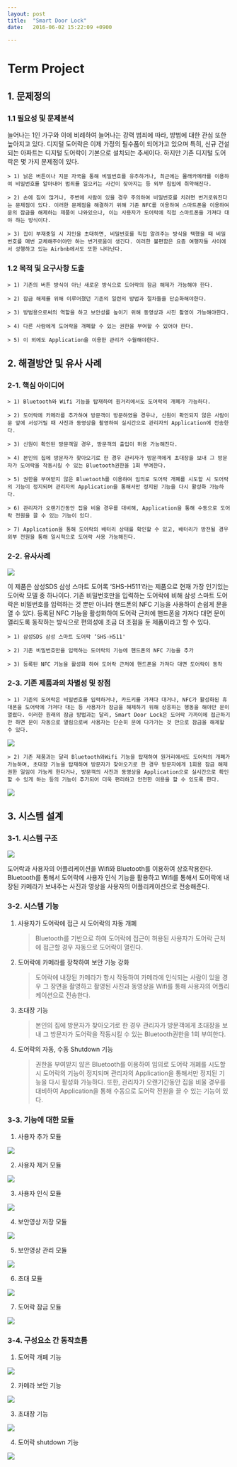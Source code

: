 ```yaml
---
layout: post
title:  "Smart Door Lock"
date:   2016-06-02 15:22:09 +0900

---
```



# Term Project



## 1. 문제정의



### 1.1	필요성 및 문제분석



늘어나는 1인 가구와 이에 비례하여 늘어나는 강력 범죄에 따라, 방범에 대한 관심 또한 높아지고 있다. 디지털 도어락은 이제 가정의 필수품이 되어가고 있으며 특히, 신규 건설되는 아파트는 디지털 도어락이 기본으로 설치되는 추세이다. 하지만 기존 디지털 도어락은 몇 가지 문제점이 있다.

	> 1) 낡은 버튼이나 지문 자국을 통해 비밀번호를 유추하거나, 최근에는 몰래카메라를 이용하여 비밀번호를 알아내어 범죄를 일으키는 사건이 잦아지는 등 외부 침입에 취약해진다.

	> 2) 손에 짐이 많거나, 주변에 사람이 있을 경우 주의하여 비밀번호를 치려면 번거로워진다는 문제점이 있다. 이러한 문제점을 해결하기 위해 기존 NFC를 이용하여 스마트폰을 이용하여 문의 잠금을 해제하는 제품이 나와있으나, 이는 사용자가 도어락에 직접 스마트폰을 가져다 대야 하는 방식이다.

	> 3) 집이 부재중일 시 지인을 초대하면, 비밀번호를 직접 알려주는 방식을 택했을 때 비밀번호를 매번 교체해주어야만 하는 번거로움이 생긴다. 이러한 불편함은 요즘 여행자들 사이에서 성행하고 있는 Airbnb에서도 또한 나타난다.




### 1.2 목적 및 요구사항 도출



	> 1) 기존의 버튼 방식이 아닌 새로운 방식으로 도어락의 잠금 해제가 가능해야 한다.

	> 2) 잠금 해제를 위해 이루어졌던 기존의 일련의 방법과 절차들을 단순화해야한다.

	> 3) 방범용으로써의 역할을 하고 보안성를 높이기 위해 동영상과 사진 촬영이 가능해야한다.

	> 4) 다른 사람에게 도어락을 개폐할 수 있는 권한을 부여할 수 있어야 한다.

	> 5) 이 외에도 Application을 이용한 관리가 수월해야한다.




## 2. 해결방안 및 유사 사례



### 2-1. 핵심 아이디어



	> 1) Bluetooth와 Wifi 기능을 탑재하여 원거리에서도 도어락의 개폐가 가능하다.

	> 2) 도어락에 카메라를 추가하여 방문객이 방문하였을 경우나, 신원이 확인되지 않은 사람이 문 앞에 서성거릴 때 사진과 동영상을 촬영하여 실시간으로 관리자의 Application에 전송한다.

	> 3) 신원이 확인된 방문객일 경우, 방문객의 출입이 허용 가능해진다.

	> 4) 본인의 집에 방문자가 찾아오기로 한 경우 관리자가 방문객에게 초대장을 보내 그 방문자가 도어락을 작동시킬 수 있는 Bluetooth권한을 1회 부여한다.

	> 5) 권한을 부여받지 않은 Bluetooth를 이용하여 임의로 도어락 개폐를 시도할 시 도어락의 기능이 정지되며 관리자의 Application을 통해서만 정지된 기능을 다시 활성화 가능하다.

	> 6) 관리자가 오랜기간동안 집을 비울 경우를 대비해, Application을 통해 수동으로 도어락 전원을 끌 수 있는 기능이 있다.

	> 7) Application을 통해 도어락의 배터리 상태를 확인할 수 있고, 배터리가 방전될 경우 외부 전원을 통해 일시적으로 도어락 사용 가능해진다.




### 2-2. 유사사례



![](http://www.samsungsds-nss.com/ko/solution/country/ddl/img/SHS-h511_001.jpg)

이 제품은 삼성SDS 삼성 스마트 도어록 ‘SHS-H511‘라는 제품으로 현재 가장 인기있는 도어락 모델 중 하나이다. 기존 비밀번호만을 입력하는 도어락에 비해 삼성 스마트 도어락은 비밀번호를 입력하는 것 뿐만 아니라 핸드폰의 NFC 기능을 사용하여 손쉽게 문을 열 수 있다. 등록된 NFC 기능을 활성화하여 도어락 근처에 핸드폰을 가져다 대면 문이 열리도록 동작하는 방식으로 편의성에 조금 더 초점을 둔 제품이라고 할 수 있다.

	> 1) 삼성SDS 삼성 스마트 도어락 ‘SHS-H511'

	> 2) 기존 비밀번호만을 입력하는 도어락의 기능에 핸드폰의 NFC 기능을 추가

	> 3) 등록된 NFC 기능을 활성화 하여 도어락 근처에 핸드폰을 가져다 대면 도어락이 동작

### 2-3. 기존 제품과의 차별성 및 장점



	> 1) 기존의 도어락은 비밀번호를 입력하거나, 카드키를 가져다 대거나, NFC가 활성화된 휴대폰을 도어락에 가져다 대는 등 사용자가 잠금을 해제하기 위해 상응하는 행동을 해야만 문이 열렸다. 이러한 원래의 잠금 방법과는 달리, Smart Door Lock은 도어락 가까이에 접근하기만 하면 문이 자동으로 열림으로써 사용자는 단순히 문에 다가가는 것 만으로 잠금을 해제할 수 있다.

![](https://lh3.googleusercontent.com/-AMFr2D8wkHg/V1h4OalYtVI/AAAAAAABPIo/eYgv6-mZYNQA5gH6gwDBMU1KiWWCQx3UwCL0B/w475-h577-no/%25EA%25B7%25B8%25EB%25A6%25BC1.jpg)

	> 2) 기존 제품과는 달리 Bluetooth와Wifi 기능을 탑재하여 원거리에서도 도어락의 개폐가 가능하며, 초대장 기능을 탑재하여 방문자가 찾아오기로 한 경우 방문자에게 1회용 잠금 해제 권한 일임이 가능케 한다거나, 방문객의 사진과 동영상을 Application으로 실시간으로 확인할 수 있게 하는 등의 기능이 추가되어 더욱 편리하고 안전한 이용을 할 수 있도록 한다.

![](https://lh6.googleusercontent.com/-P16ObHS8vZU/V1h4OqIZkCI/AAAAAAABPIo/rWjKIBYIwDYWtIqGLDT1So-xFOH1aHLAACL0B/w559-h577-no/%25EA%25B7%25B8%25EB%25A6%25BC2.jpg)





## 3. 시스템 설계



### 3-1. 시스템 구조



![](https://lh3.googleusercontent.com/-6IghTG_ewgk/V1QJeQCv80I/AAAAAAAAAA0/RnNwYVdpsiAlPFQ1_eBkuW8yIYeSJwVEwCL0B/w953-h491-no/%25EA%25B5%25AC%25EC%25A1%25B0.png)

도어락과 사용자의 어플리케이션을 Wifi와 Bluetooth를 이용하여 상호작용한다. Bluetooth를 통해서 도어락에 사용자 인식 기능을 활용하고 Wifi를 통해서 도어락에 내장된 카메라가 보내주는 사진과 영상을 사용자의 어플리케이션으로 전송해준다.





### 3-2. 시스템 기능



1) 사용자가 도어락에 접근 시 도어락의 자동 개폐

	> Bluetooth를 기반으로 하여 도어락에 접근이 허용된 사용자가 도어락 근처에 접근할 경우 자동으로 도어락이 열린다.

2) 도어락에 카메라를 장착하여 보안 기능 강화

	> 도어락에 내장된 카메라가 항시 작동하여 카메라에 인식되는 사람이 있을 경우 그 장면을 촬영하고 촬영된 사진과 동영상을 Wifi를 통해 사용자의 어플리케이션으로 전송한다.

3) 초대장 기능

	> 본인의 집에 방문자가 찾아오기로 한 경우 관리자가 방문객에게 초대장을 보내 그 방문자가 도어락을 작동시킬 수 있는 Bluetooth권한을 1회 부여한다.

4) 도어락의 자동, 수동 Shutdown 기능

	> 권한을 부여받지 않은 Bluetooth를 이용하여 임의로 도어락 개폐를 시도할 시 도어락의 기능이 정지되며 관리자의 Application을 통해서만 정지된 기능을 다시 활성화 가능하다. 또한, 관리자가 오랜기간동안 집을 비울 경우를 대비하여 Application을 통해 수동으로 도어락 전원을 끌 수 있는 기능이 있다.





### 3-3. 기능에 대한 모듈



1) 사용자 추가 모듈

![](https://lh3.googleusercontent.com/Z7JEGKNsPyFjQ0_KMRAELavqjNOaflWR7gCrwRA6i8DtRDOvQIhuNScyTNpeXon5RPK7Y-Kaf4aCboxSvapRMnpkXjEElT9PEGJ702qIQgq3nkR0ERuKgDVQmDLK33WuU5G3o8zx02xJbM-L0USJUGPf0l0YkuQePEQNiAcygt160FM3BTYCjbO00eqHnKciuacuvu3q4nVh4KkW62WL7QmfVUEwjsOfw1d4nPccx0jdQQFJbePFfe0q9lFeRDwyKT8rXeviN2dBKuZKljUaErZc354w1LSm6ox0_OkIc-Bb7DF8CRmg-DsXaT2CRFAtTYv_pbDmdjzPDFvfdNEcap3aLlH9QFGMhonvOq_s-iB6RSsiG1gZP-6qoHCbmKvGEaKJ114I4IDoCBaPZEIhl4b2v5grx_YQj8drO2u48k65hRzrCqda04Wp0xbJNOijpzPDj6xwapfPg7697UeHig24A8iCLqgMLVTX2eI_XCyccjXBJXNPc9naG-JYDZlxWFcp2VNUKAZHkoBS34ueV6XNv10JpzBJiVnYIzQorYPzaSBQ6CZIgpxHhWqC_ImeCxocMSjGOdHa98IuvbfHCVWawUPu1w=w683-h354-no)



2) 사용자 제거 모듈

![](https://lh3.googleusercontent.com/t5D9FC8QGHK84TssAgwzJO-YzB61Y1eWC6elOBWZxZOwyOGQrNh6vX_dljyqVAuXhwQnFKDPm2Hp40vmmONZ9U_mgcY7F6-u8_cx16djNPW8OFqgu6yBjK7SoA1nwHC0Zd93OEDDs9f_-Jh_T8UAaZvvKp5qjjPyD9V6KyRAvNAo4ckj3PPyDwk91ZknKi6acPjnpkoTVKtcjVQfV276iIxzX1BxguCZAhj8IECye7SeKjRri0BnADJmcadOVBn4IwDjMn8UqukKNJqXqCYRB8wWDOQgSX2U8I_HV25rKEkxwu_Ymynm4FyKt8_SYguAq_9iycYo5_DDNYZkbFwLkuL2EUIUUKyrCv_ZV5VbAbqF8FThNRGNXQsfThjQNq9sVCDzR82B38RIBPtV7LxVyDhFJTJaKSAF4IUaeBmMsUhtgzO48j0MFxqvawyp6aYfhXDoqvDcbR-9ihPp0MTSN0IhWb4Hy8XPYBXMPPjoV12UKAL3sBthOW3meVoH1jw90610ecosRPK8CiGQb0Y5jizmPdmmRBukYrWlkHEuVzbJlDMovdu0mdCzQaXGEbtZcceyXdzCIFgUKH70-RMS8dDsagO_Gw=w693-h194-no)


3) 사용자 인식 모듈

![](https://lh3.googleusercontent.com/DXxYYgm7NLMsc5-8d9HZfP1B-5nJEdGSuRNZiWFN2n3PkK_u6Qa4VgsVVdGxygxB5U-OiV7H6f0pINv9GcGjaYr0cej2hwkQtare-FXwv52yfKbEzo68i60KwGFlB14U8gJxknH4ZpuZULxigPMsJal9bbqZJyeDnTwPhZKb4XxcGmZ9ie6TY7KDIITq3Af0QpspzfYDK3_p3YCTFmT9pdQ57vZslr87jV_JmKv9S_Cq-BmmkPYCTHN07ZYX2HCTvAHoyqb2o4RGu2swHvNzbPankBzVAes-ohAgNbETKorc_jF6dQ78nt6lgdbP7jDdmejl4u8nfMyNEvXG5nigLUJsPAg72K5D9jYddFpbG44LQgJC173_7GmAzl_-4qsz-NqKTX1UMFX6D8TItIATAdc9V-TYmDbMn0mHUdtRmfEnSNeCVZVPC02zUQkqYUwAXbroxQweMDs84Wkpxh3u2XVNYgtLVFo-3x9EoQ8kAogoIobDZhWjBbZJW2fZjidAfJ4zr17BkPneRiMZIRIWxWY82Wl5Q_1yVJcMt6CL7LmtDocJ1CYoe8-j2lpGxp4mwjOrrO0vb27lvzyXSXnB5erNN_ldkQ=w918-h328-no)


4) 보안영상 저장 모듈

![](https://lh3.googleusercontent.com/ipw7yaf461RCRJYovQymcyAc80VlZ5JGIOM2C1zg3lUYO5l34BloVYxcS2dJuJOVJ49-CjDiVNsWDq77ngsUfUJDrj6acZj7nxTaLTTY5s6U5jUEJci_2AJJjvRhZBDEzmz7t1qcxs0ExQspUubTHU84L_KJs0mmA7ym3Jhkev2K6k0EjLxpcxGD7rMRdHxi32QqeN5m2wwJG86SXNoUxrogHGkv4o0UgJmIr8_jCTfo7YA2u8Td_7fcVb0xi-I6Ru5WkW9lnFdJQnNrIbzCkyE3ozrpzcpA58GjjBXHF-TOUVDgQ8sK8g2Q3aKES_I2iEsqI6l3yw3lSGr94lDQGk6WPIy9pSviMLVCxl6dRZPkKiiUwjV0vaaj-R2VbdOdQC93oLPOTnm71TDKkYGK-B5njXKOSbHnWUhYfoQJHEi8DvebhZv85vQ1APiaCeHikJWPpBRxJKtRvS7UB5yVLN0PCKfmp3Wg8SoXiujDD-HNO4H3q2rjZ8LEJ4Xl84BwBrwvsF4VEk1_F3oAe20o7oceBlkcES1NzrabOML4Tj8yCX43ytaMmXDOqROLZrOgtLJ63F8qxTtmtPuzVoecc3gHCR7YpA=w680-h190-no)


5) 보안영상 관리 모듈

![](https://lh3.googleusercontent.com/0c--QLMk7eudIl8eSTKoB6iVNnUUF9yyzxWwCRkkpfNJj0KFux6POhC6RR5Yk1nHXZxWLJzwcbrUt1USCy2PtEMbUyPETPbTGGBYcHkST6L13u3jIsYOX64c_dpo-8Amrnnm1GArpf-pwE7h1DPt7I1nmIQO95F-DdLPXqZ2stSjcEU_4BeZ9m3tL9GGXMk8dw0YgI7C9fiBQdUlpelt4sLR2Pe9FLib18rKLmGXYuknYVzragzjnMmfIIAIwSi3_G0q7cF4K4zyyRaIDcfG_ticVIsGe3zOmtus0gdXvIJayv7HxSfOYGCRnCAgLkSb34DqdbNIGMW2KmBqEKhRJtHgBrWSHrMPK8YfRi3-HE_aciPZEeyT6Vmv3Iabeu-j3oY2Kyv_PfGhdkAWmOLzqvk0ytDmtVdBfdXDVGNeBVo2m5iSMLULoNqnanopAcvUrzRP2HDk5bx59k3btv2Wb18BNTx0_qGWVXgsGfrvAUqdaoeGnPQnxFpqDEtcJ-R7c1DJL0rk8KcM5RPv33TDpGVwc02xMHwduaDzwQY8C4cehz30NJFXdJWt4d7eMq2N0NBAq4gb73sFWDxBrbccnsMZ0Hb7pA=w683-h373-no)


6) 초대 모듈

![](https://lh3.googleusercontent.com/1J2AkyDYne1m85a79liCF1coHRZXK2sRVziXr16qDWWg9hTP1iiiz_MrP-SvzpR8fcIaekl3RHOsiFy3jwT5yWyOjq0VeIKaF-nGJYm-A7iA6h1bRL7qqWKwQ2FFDaYP5thjZaqu2AzTZAh0DYIW6YsN1DYwXQAFD3F9OZzOfC0JUJzNXJEQ0519it9fOoI3UFtR593Neo5Zhh7UnWEyKs_K8X28n-8kvuH5lzTq9qSGt4edigAzi03eEmHlq6TmlKX-amnqc5q0hVby9jstofzjgZReNdOnI-4v2FUKLXeflREweBwgUxjlXBUGL9jiZTWA7HWuWnexJExE0uUnitmqcqRXTUaktE6hyT3YEoPW8KMb9Z9ebj0kRHFCvp57LomUPq6loE3z2WgiVrMGKskcxZFl3qV0wM4q2smUeVQl5LNCT7h1USSu8Cu_qOpA0tB4wF9il7i9RDnL07WTMs2i5Dix73KSmZasYM36bBKQJQWl80_WozaNN-RNo7cP8mNuGwJ3IelVftyobho6-rdOy2yLakaoGQgc8RKPWsHWYzgVAQQq7GP-5ULG0RkUdF0mNcFTqw_cIZ3AJierpFCLUghOpg=w713-h312-no)


7) 도어락 잠금 모듈

![](https://lh3.googleusercontent.com/WJGKuVF3E-VknDQ5LYXSOAcR8GlUWlAn7OAzGMUaABi9rJYoPklxvv6YCI8wmt_QFQTRf0b14nt9gt5guqflBOTOo-F9FY7fV-PjaTtoGneXpqD4e7Pn1t0YJbG3oTHpl1QW511XEq3Zd5RaphvMz1y8LCcUNN4pYAETI2deMXdkCd20HpCCGG4DNovM5uNtekgkuwnKw8IFRjrZb1iz5tuudN55WdjjNArX9JgWYWNLLf439m435qRwW-rlwAwlk4yElR661Ss5PMGXTiWRb6OwhrHB7XHXtN829EVoTyNaEtAS7Mtay9nMK5jSDu1uIYSkjt82ifFfAks9fXDxwy4M1NiYTSkkvdOPRZTtri1sAcDfdo2aP4P77dPFKkX_jvwXwsVfoVxb5oOP_mlxm4xkE6SHmmLCuEIT6ltS2pqkUx4EJZIH7JvUESmIZw9TUuTjHWCU9eqwTSVCJUUj_pcP_WRTT2gdPm8KalS73t52kIXr4bfnVDVDZ8KMqxnErr_H8diqXe6tuymqQbqSaZFS4L4ZnVpcJSkyibOkAyJVsq97mGE8XKqo4EYaSiSl_KGpem27hG9xB9GtBS_Oevs863ICZA=w683-h184-no)





### 3-4. 구성요소 간 동작흐름


1) 도어락 개폐 기능

![](https://lh4.googleusercontent.com/-qlgnPDx52I0/V1u6n-PXMEI/AAAAAAAAACI/I1xu4wja4FElrv8DmIrPwf7G35329bnfgCL0B/w622-h235-no/%25EA%25B7%25B8%25EB%25A6%25BC1.png)



2) 카메라 보안 기능

![](https://lh3.googleusercontent.com/-n2QLAn2Ssu0/V1vCiSwJbTI/AAAAAAAAADg/pwsh290Bance4acFPV3FmmMQ7Drmn9rogCL0B/w621-h277-no/%25EA%25B7%25B8%25EB%25A6%25BC2.png)



3) 초대장 기능

![](https://lh4.googleusercontent.com/-wM3Yz2yfOpw/V1vE_yFDotI/AAAAAAAAAFM/y3R2vPeSGgQyDH59kJjaPFmN181E38jxQCL0B/w621-h201-no/%25EA%25B7%25B8%25EB%25A6%25BC3.png)



4) 도어락 shutdown 기능

![](https://lh5.googleusercontent.com/-jHzHjDao1as/V1u7RuYZSVI/AAAAAAAAACw/svWtqyRSZrEeg6AW7cmQor2e3f9bfdnPgCL0B/w622-h292-no/%25EA%25B7%25B8%25EB%25A6%25BC4.png)


